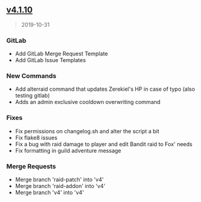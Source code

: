 <a name="v4.1.10"></a>
## [v4.1.10](https://git.travitia.xyz/Adrian/IdleRPG/compare/v4.1.9...v4.1.10)

> 2019-10-31

### GitLab

* Add GitLab Merge Request Template
* Add GitLab Issue Templates

### New Commands

* Add alterraid command that updates Zerekiel's HP in case of typo (also testing gitlab)
* Adds an admin exclusive cooldown overwriting command

### Fixes

* Fix permissions on changelog.sh and alter the script a bit
* Fix flake8 issues
* Fix a bug with raid damage to player and edit Bandit raid to Fox' needs
* Fix formatting in guild adventure message

### Merge Requests

* Merge branch 'raid-patch' into 'v4'
* Merge branch 'raid-addon' into 'v4'
* Merge branch 'v4' into 'v4'
